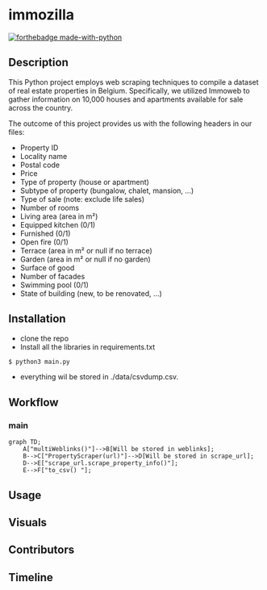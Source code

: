 # immozilla
[![forthebadge made-with-python](https://ForTheBadge.com/images/badges/made-with-python.svg)](https://www.python.org/)

##  Description
This Python project employs web scraping techniques to compile a dataset of real estate properties in Belgium. Specifically, we utilized Immoweb to gather information on 10,000 houses and apartments available for sale across the country.

The outcome of this project provides us with the following headers in our files:

* Property ID
* Locality name
* Postal code
* Price
* Type of property (house or apartment)
* Subtype of property (bungalow, chalet, mansion, ...)
* Type of sale (note: exclude life sales)
* Number of rooms
* Living area (area in m²)
* Equipped kitchen (0/1)
* Furnished (0/1)
* Open fire (0/1)
* Terrace (area in m² or null if no terrace)
* Garden (area in m² or null if no garden)
* Surface of good
* Number of facades
* Swimming pool (0/1)
* State of building (new, to be renovated, ...)


##  Installation

* clone the repo
* Install all the libraries in requirements.txt

```bash
$ python3 main.py
```

* everything wil be stored in ./data/csvdump.csv. 

##  Workflow

### main
```mermaid
graph TD;
    A["multiWeblinks()"]-->B[Will be stored in weblinks];
    B-->C["PropertyScraper(url)"]-->D[Will be stored in scrape_url];
    D-->E["scrape_url.scrape_property_info()"];
    E-->F["to_csv() "];
```

##  Usage

## Visuals

##  Contributors

##  Timeline